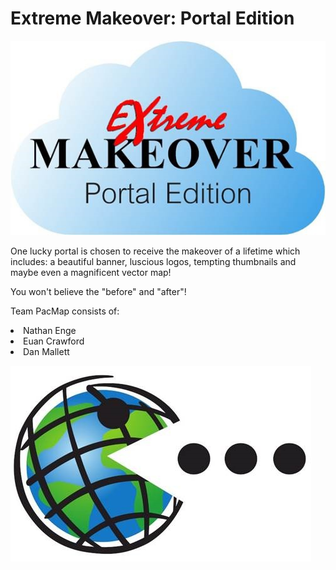 <h1>Extreme Makeover: Portal Edition</h1>

![PortalMakeover.jpg](PortalMakeover.jpg)

One lucky portal is chosen to receive the makeover of a lifetime which includes: a beautiful banner, luscious logos, tempting thumbnails and maybe even a magnificent vector map!

You won't believe the "before" and "after"!

Team PacMap consists of:

<li>Nathan Enge</li>
<li>Euan Crawford</li>
<li>Dan Mallett</li>


![PacMapLogo.jpg](PacMapLogo.jpg)

